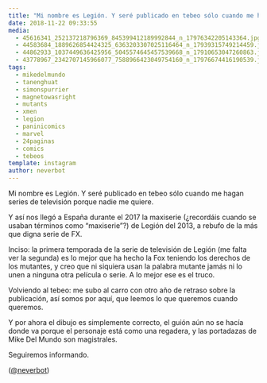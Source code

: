```yaml
---
title: "Mi nombre es Legión. Y seré publicado en tebeo sólo cuando me hagan series de televisión porque nadie me quiere"
date: 2018-11-22 09:33:55
media: 
  - 45616341_252137218796369_845399412189992844_n_17976342205143364.jpg
  - 44583684_1889626854424325_6363203307025116464_n_17939315749214459.jpg
  - 44862933_1037449636425956_5045574645457539668_n_17910653047260863.jpg
  - 43778967_2342707145966077_7588966423049754160_n_17976674416190539.jpg
tags: 
  - mikedelmundo
  - tanenghuat
  - simonspurrier
  - magnetowasright
  - mutants
  - xmen
  - legion
  - paninicomics
  - marvel
  - 24paginas
  - comics
  - tebeos
template: instagram
author: neverbot
---
```


Mi nombre es Legión. Y seré publicado en tebeo sólo cuando me hagan series de televisión porque nadie me quiere.


Y así nos llegó a España durante el 2017 la maxiserie (¿recordáis cuando se usaban términos como “maxiserie”?) de Legión del 2013, a rebufo de la más que digna serie de FX.


Inciso: la primera temporada de la serie de televisión de Legión (me falta ver la segunda) es lo mejor que ha hecho la Fox teniendo los derechos de los mutantes, y creo que ni siquiera usan la palabra mutante jamás ni lo unen a ninguna otra película o serie. A lo mejor ese es el truco.


Volviendo al tebeo: me subo al carro con otro año de retraso sobre la publicación, así somos por aquí, que leemos lo que queremos cuando queremos.


Y por ahora el dibujo es simplemente correcto, el guión aún no se hacía donde va porque el personaje está como una regadera, y las portadazas de Mike Del Mundo son magistrales.


Seguiremos informando.


([@neverbot](https://instagram.com/neverbot))
